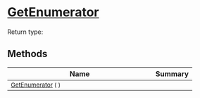 # [GetEnumerator](./SequentialTransformPipeline-100663507.md)


Return type:
## Methods

| Name | Summary | 
| --- | --- | 
| <sub>[GetEnumerator](./SequentialTransformPipeline-100663507.md) (  )</sub><img width=200/>| <sub></sub>| <br>


